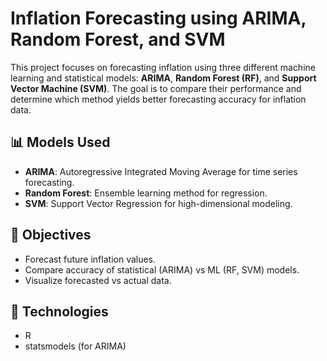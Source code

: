# Inflation Forecasting using ARIMA, Random Forest, and SVM

This project focuses on forecasting inflation using three different machine learning and statistical models: **ARIMA**, **Random Forest (RF)**, and **Support Vector Machine (SVM)**. 
The goal is to compare their performance and determine which method yields better forecasting accuracy for inflation data.


## 📊 Models Used

- **ARIMA**: Autoregressive Integrated Moving Average for time series forecasting.
- **Random Forest**: Ensemble learning method for regression.
- **SVM**: Support Vector Regression for high-dimensional modeling.

## 🧠 Objectives

- Forecast future inflation values.
- Compare accuracy of statistical (ARIMA) vs ML (RF, SVM) models.
- Visualize forecasted vs actual data.


## 📌 Technologies
- R
- statsmodels (for ARIMA)
